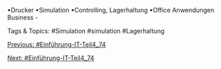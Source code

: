 ▪Drucker
▪Simulation
▪Controlling, Lagerhaltung
▪Office Anwendungen
Business -

   Tags & Topics:
   #Simulation
   #simulation
   #Lagerhaltung

[Previous: #Einführung-IT-Teil4_74](Einführung-IT-Teil4_74.md)

[Next: #Einführung-IT-Teil4_74](Einführung-IT-Teil4_74.md)